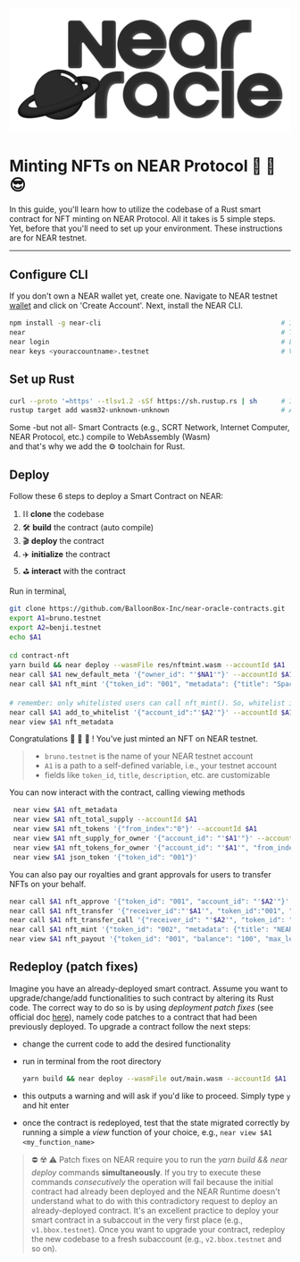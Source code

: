 <p align="center">
  <a href="https://near.org/">
    <img alt="NearMonotoneWhite" src="https://github.com/BalloonBox-Inc/near-oracle-contracts/blob/dev/images/monotone-black.png" width="550" />
  </a>
</p>


# Minting NFTs on NEAR Protocol  :turtle: :fairy: :sunglasses:

In this guide, you'll learn how to utilize the codebase of a Rust smart contract for NFT minting on NEAR Protocol. All it takes is 5 simple steps. Yet, before that you'll need to set up your environment. These instructions are for NEAR testnet.

---


## Configure CLI
If you don't own a NEAR wallet yet, create one. Navigate to NEAR testnet [wallet](https://wallet.testnet.near.org) and click on 'Create Account'. Next, install the NEAR CLI.
```bash
npm install -g near-cli                                             # Install the NEAR CLI
near                                                                # To see various possible commands run
near login                                                          # Log into your NEAR testnet wallet
near keys <youraccountname>.testnet                                 # Visualize your keys running
```

## Set up Rust
```bash
curl --proto '=https' --tlsv1.2 -sSf https://sh.rustup.rs | sh      # If you haven't installed Rust yet, install it now using rustup
rustup target add wasm32-unknown-unknown                            # Add Wasm toolchain
```

Some -but not all- Smart Contracts (e.g., SCRT Network, Internet Computer, NEAR Protocol, etc.) compile to WebAssembly (Wasm) <br /> and that's why we add the :gear: toolchain for Rust.

## Deploy

Follow these 6 steps to deploy a Smart Contract on NEAR:
1. :chains: **clone** the codebase
2. :hammer_and_wrench: **build** the contract (auto compile)
3. :clapper: **deploy** the contract
4. :airplane: **initialize** the contract
5. :golf: **interact** with the contract

Run in terminal,
```bash
git clone https://github.com/BalloonBox-Inc/near-oracle-contracts.git   <path_to_your_local_dir> # clone this Git Repo locally
export A1=bruno.testnet                                                      # Export path to your testnet account name
export A2=benji.testnet
echo $A1      

cd contract-nft
yarn build && near deploy --wasmFile res/nftmint.wasm --accountId $A1        # Deploy the contract
near call $A1 new_default_meta '{"owner_id": "'$NA1'"}' --accountId $A1      # Initialize the contract
near call $A1 nft_mint '{"token_id": "001", "metadata": {"title": "SpaceN", "description": "SpaceN: Falcon Heavy", "media": "https://c.tenor.com/RaotAGr2LeYAAAAC/near-near-blockchain.gif"}, "receiver_id": "'$A1'"}' --accountId $A1 --amount 0.1   # Mint the NFT

# remember: only whitelisted users can call nft_mint(). So, whitelist if needed
near call $A1 add_to_whitelist '{"account_id":"'$A2'"}' --accountId $A1       # Now benji.testnet can call mint_nft()
near view $A1 nft_metadata                                                    # Call view functions                                                   
```
Congratulations :raised_hands: :tada: :partying_face: ! You've just minted an NFT on NEAR testnet. <br />
> * `bruno.testnet` is the name of your NEAR testnet account <br />
> * `A1` is a path to a self-defined variable, i.e., your testnet account <br />
> * fields like `token_id`, `title`, `description`, etc. are customizable

You can now interact with the contract, calling viewing methods
```bash
 near view $A1 nft_metadata                                                   # Read contract state
 near view $A1 nft_total_supply --accountId $A1                               # Total count of NFTs in the contract
 near view $A1 nft_tokens '{"from_index":"0"}' --accountId $A1                # List of NFT metadata in the contract
 near view $A1 nft_supply_for_owner '{"account_id": "'$A1'"}' --accountId $A1 # NFT count for an owner
 near view $A1 nft_tokens_for_owner '{"account_id": "'$A1'", "from_index":"0"}' --accountId $A1 # List of NFTs for an owner
 near view $A1 json_token '{"token_id": "001"}'                               # Return metadata for passed in token
```

You can also pay our royalties and grant approvals for users to transfer NFTs on your behalf.
```bash
near call $A1 nft_approve '{"token_id": "001", "account_id": "'$A2'"}' --accountId $A1 --deposit 0.1
near call $A1 nft_transfer '{"receiver_id":"'$A1'", "token_id":"001", "approval_id":0}' --accountId $A1 --depositYocto 1
near call $A1 nft_transfer_call '{"receiver_id": "'$A2'", "token_id": "001", "msg": NFT "Transfer"}' --accountId $A1 --depositYocto 1 --gas 200000000000000
near call $A1 nft_mint '{"token_id": "002", "metadata": {"title": "NEAR launch", "description": "Falcon heavy", "media": "https://c.tenor.com/RaotAGr2LeYAAAAC/near-near-blockchain.gif"}, "receiver_id": "'$A2'", "perpetual_royalties":{"bbox1.testnet":500, "bbox2.testnet":800}}' --accountId $A1 --amount 0.1
near view $A1 nft_payout '{"token_id": "001", "balance": "100", "max_len_payout": 100}' # Calculate payout
```

## Redeploy (patch fixes)

Imagine you have an already-deployed smart contract. Assume you want to upgrade/change/add functionalities to such contract by altering its Rust code. The correct way to do so is by using *deployment patch fixes* (see official doc [here](https://docs.near.org/docs/tutorials/contracts/nfts/upgrade-contract)), namely code patches to a contract that had been previously deployed. To upgrade a contract follow the next steps:

* change the current code to add the desired functionality
* run in terminal from the root directory 
   
   ```bash
   yarn build && near deploy --wasmFile out/main.wasm --accountId $A1
   ```
* this outputs a warning and will ask if you'd like to proceed. Simply type `y` and hit enter
* once the contract is redeployed, test that the state migrated correctly by running a simple a *view* function of your choice, e.g., `near view $A1 <my_function_name>`

> :no_entry: :radioactive: :warning: Patch fixes on NEAR require you to run the *yarn build && near deploy* commands **simultaneously**. If you try to execute these commands *consecutively* the operation will fail because the initial contract had already been deployed and the NEAR Runtime doesn't understand what to do with this contradictory request to deploy an already-deployed contract. It's an excellent practice to deploy your smart contract in a subaccout in the very first place (e.g., `v1.bbox.testnet`). Once you want to upgrade your contract, redeploy the new codebase to a fresh subaccount (e.g., `v2.bbox.testnet` and so on).